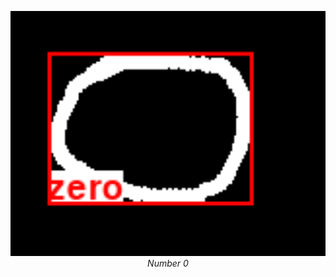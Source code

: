 <p align="center">
  <img src="output/Screenshot 2023-10-17 225330.png" width=800><br/>
  <i>Number 0</i>
</p>
